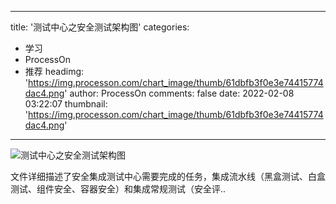
---
title: '测试中心之安全测试架构图'
categories: 
 - 学习
 - ProcessOn
 - 推荐
headimg: 'https://img.processon.com/chart_image/thumb/61dbfb3f0e3e74415774dac4.png'
author: ProcessOn
comments: false
date: 2022-02-08 03:22:07
thumbnail: 'https://img.processon.com/chart_image/thumb/61dbfb3f0e3e74415774dac4.png'
---

<div>   
<img class="thumb" alt="测试中心之安全测试架构图" src="https://img.processon.com/chart_image/thumb/61dbfb3f0e3e74415774dac4.png" referrerpolicy="no-referrer">
<p>文件详细描述了安全集成测试中心需要完成的任务，集成流水线（黑盒测试、白盒测试、组件安全、容器安全）和集成常规测试（安全评..</p>  
</div>
            